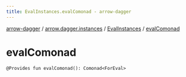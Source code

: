```yaml
---
title: EvalInstances.evalComonad - arrow-dagger
---
```


[arrow-dagger](../../index.html) / [arrow.dagger.instances](../index.html) / [EvalInstances](index.html) / [evalComonad](./eval-comonad.html)

# evalComonad

`@Provides fun evalComonad(): Comonad<ForEval>`